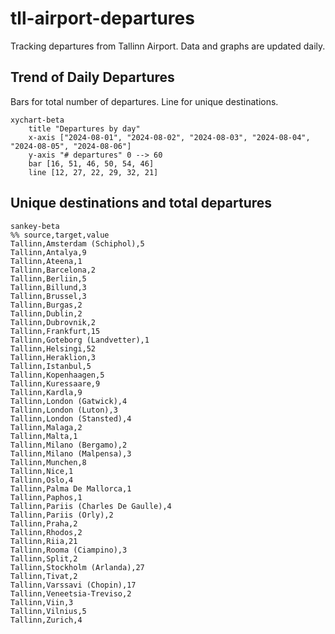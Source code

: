 # tll-airport-departures

Tracking departures from Tallinn Airport. Data and graphs are updated daily.

## Trend of Daily Departures

Bars for total number of departures. Line for unique destinations.

```mermaid
xychart-beta
    title "Departures by day"
    x-axis ["2024-08-01", "2024-08-02", "2024-08-03", "2024-08-04", "2024-08-05", "2024-08-06"]
    y-axis "# departures" 0 --> 60
    bar [16, 51, 46, 50, 54, 46]
    line [12, 27, 22, 29, 32, 21]
```

## Unique destinations and total departures


```mermaid
sankey-beta
%% source,target,value
Tallinn,Amsterdam (Schiphol),5
Tallinn,Antalya,9
Tallinn,Ateena,1
Tallinn,Barcelona,2
Tallinn,Berliin,5
Tallinn,Billund,3
Tallinn,Brussel,3
Tallinn,Burgas,2
Tallinn,Dublin,2
Tallinn,Dubrovnik,2
Tallinn,Frankfurt,15
Tallinn,Goteborg (Landvetter),1
Tallinn,Helsingi,52
Tallinn,Heraklion,3
Tallinn,Istanbul,5
Tallinn,Kopenhaagen,5
Tallinn,Kuressaare,9
Tallinn,Kardla,9
Tallinn,London (Gatwick),4
Tallinn,London (Luton),3
Tallinn,London (Stansted),4
Tallinn,Malaga,2
Tallinn,Malta,1
Tallinn,Milano (Bergamo),2
Tallinn,Milano (Malpensa),3
Tallinn,Munchen,8
Tallinn,Nice,1
Tallinn,Oslo,4
Tallinn,Palma De Mallorca,1
Tallinn,Paphos,1
Tallinn,Pariis (Charles De Gaulle),4
Tallinn,Pariis (Orly),2
Tallinn,Praha,2
Tallinn,Rhodos,2
Tallinn,Riia,21
Tallinn,Rooma (Ciampino),3
Tallinn,Split,2
Tallinn,Stockholm (Arlanda),27
Tallinn,Tivat,2
Tallinn,Varssavi (Chopin),17
Tallinn,Veneetsia-Treviso,2
Tallinn,Viin,3
Tallinn,Vilnius,5
Tallinn,Zurich,4


```

